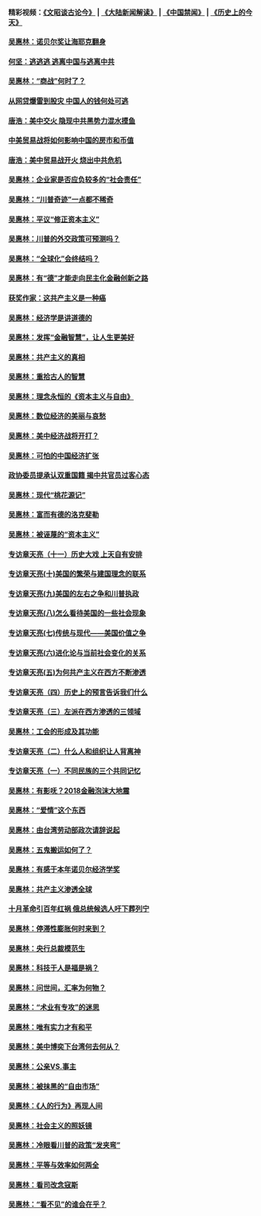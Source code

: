 #### 精彩视频：[《文昭谈古论今》](https://github.com/gfw-breaker/wenzhao/blob/master/README.md?t=12121831) | [《大陆新闻解读》](https://github.com/gfw-breaker/ntdtv-comedy/blob/master/README.md?t=12121831) | [《中国禁闻》](https://github.com/gfw-breaker/ntdtv-news/blob/master/README.md?t=12121831) | [《历史上的今天》](https://github.com/gfw-breaker/today-in-history/blob/master/README.md?t=12121831) 

#### [吴惠林：诺贝尔奖让海耶克翻身](../pages/nsc423/n10890049.md?t=12121831) 

#### [何坚：逃逃逃 逃离中国与逃离中共](../pages/nsc423/n10592891.md?t=12121831) 

#### [吴惠林：“商战”何时了？](../pages/nsc423/n10573558.md?t=12121831) 

#### [从网贷爆雷到股灾 中国人的钱何处可逃](../pages/nsc423/n10572800.md?t=12121831) 

#### [唐浩：美中交火 隐现中共黑势力混水摸鱼](../pages/nsc423/n10544040.md?t=12121831) 

#### [中美贸易战将如何影响中国的房市和币值](../pages/nsc423/n10543697.md?t=12121831) 

#### [唐浩：美中贸易战开火 烧出中共危机](../pages/nsc423/n10540126.md?t=12121831) 

#### [吴惠林：企业家是否应负较多的“社会责任”](../pages/nsc423/n10535022.md?t=12121831) 

#### [吴惠林：“川普奇迹”一点都不稀奇](../pages/nsc423/n10512808.md?t=12121831) 

#### [吴惠林：平议“修正资本主义”](../pages/nsc423/n10495724.md?t=12121831) 

#### [吴惠林：川普的外交政策可预测吗？](../pages/nsc423/n10462387.md?t=12121831) 

#### [吴惠林：“全球化”会终结吗？](../pages/nsc423/n10452838.md?t=12121831) 

#### [吴惠林：有“德”才能走向民主化金融创新之路](../pages/nsc423/n10432292.md?t=12121831) 

#### [获奖作家：这共产主义是一种癌](../pages/nsc423/n10431541.md?t=12121831) 

#### [吴惠林：经济学是讲道德的](../pages/nsc423/n10398014.md?t=12121831) 

#### [吴惠林：发挥“金融智慧”，让人生更美好](../pages/nsc423/n10375019.md?t=12121831) 

#### [吴惠林：共产主义的真相](../pages/nsc423/n10351394.md?t=12121831) 

#### [吴惠林：重拾古人的智慧](../pages/nsc423/n10337691.md?t=12121831) 

#### [吴惠林：理念永恒的《资本主义与自由》](../pages/nsc423/n10316274.md?t=12121831) 

#### [吴惠林：数位经济的美丽与哀愁](../pages/nsc423/n10292946.md?t=12121831) 

#### [吴惠林：美中经济战将开打？](../pages/nsc423/n10258825.md?t=12121831) 

#### [吴惠林：可怕的中国经济扩张](../pages/nsc423/n10219147.md?t=12121831) 

#### [政协委员提承认双重国籍 揭中共官员过客心态](../pages/nsc423/n10208809.md?t=12121831) 

#### [吴惠林：现代“桃花源记”](../pages/nsc423/n10185234.md?t=12121831) 

#### [吴惠林：富而有德的洛克斐勒](../pages/nsc423/n10142264.md?t=12121831) 

#### [吴惠林：被诬蔑的“资本主义”](../pages/nsc423/n10124816.md?t=12121831) 

#### [专访章天亮（十一）历史大戏 上天自有安排](../pages/nsc423/n10094905.md?t=12121831) 

#### [专访章天亮(十)美国的繁荣与建国理念的联系](../pages/nsc423/n10094899.md?t=12121831) 

#### [专访章天亮(九)美国的左右之争和川普执政](../pages/nsc423/n10094889.md?t=12121831) 

#### [专访章天亮(八)怎么看待美国的一些社会现象](../pages/nsc423/n10094857.md?t=12121831) 

#### [专访章天亮(七)传统与现代——美国价值之争](../pages/nsc423/n10093140.md?t=12121831) 

#### [专访章天亮(六)进化论与当前社会变化的关系](../pages/nsc423/n10092036.md?t=12121831) 

#### [专访章天亮(五)为何共产主义在西方不断渗透](../pages/nsc423/n10083620.md?t=12121831) 

#### [专访章天亮（四）历史上的预言告诉我们什么](../pages/nsc423/n10083606.md?t=12121831) 

#### [专访章天亮（三）左派在西方渗透的三领域](../pages/nsc423/n10081115.md?t=12121831) 

#### [吴惠林：工会的形成及其功能](../pages/nsc423/n10080633.md?t=12121831) 

#### [专访章天亮（二）什么人和组织让人背离神](../pages/nsc423/n10076637.md?t=12121831) 

#### [专访章天亮（一）不同民族的三个共同记忆](../pages/nsc423/n10074188.md?t=12121831) 

#### [吴惠林：有影呒？2018金融泡沫大地震](../pages/nsc423/n10040534.md?t=12121831) 

#### [吴惠林：“爱情”这个东西](../pages/nsc423/n10019423.md?t=12121831) 

#### [吴惠林：由台湾劳动部政次请辞说起](../pages/nsc423/n9979679.md?t=12121831) 

#### [吴惠林：五鬼搬运如何了？](../pages/nsc423/n9925338.md?t=12121831) 

#### [吴惠林：有感于本年诺贝尔经济学奖](../pages/nsc423/n9871883.md?t=12121831) 

#### [吴惠林：共产主义渗透全球](../pages/nsc423/n9812748.md?t=12121831) 

#### [十月革命引百年红祸 俄总统候选人吁下葬列宁](../pages/nsc423/n9810182.md?t=12121831) 

#### [吴惠林：停滞性膨胀何时来到？](../pages/nsc423/n9764136.md?t=12121831) 

#### [吴惠林：央行总裁模范生](../pages/nsc423/n9728134.md?t=12121831) 

#### [吴惠林：科技于人是福是祸？](../pages/nsc423/n9672982.md?t=12121831) 

#### [吴惠林：问世间，汇率为何物？](../pages/nsc423/n9621788.md?t=12121831) 

#### [吴惠林：“术业有专攻”的迷思](../pages/nsc423/n9580363.md?t=12121831) 

#### [吴惠林：唯有实力才有和平](../pages/nsc423/n9529599.md?t=12121831) 

#### [吴惠林：美中博奕下台湾何去何从？](../pages/nsc423/n9483598.md?t=12121831) 

#### [吴惠林：公亲VS.事主](../pages/nsc423/n9425637.md?t=12121831) 

#### [吴惠林：被抹黑的“自由市场”](../pages/nsc423/n9351545.md?t=12121831) 

#### [吴惠林：《人的行为》再现人间](../pages/nsc423/n9296339.md?t=12121831) 

#### [吴惠林：社会主义的照妖镜](../pages/nsc423/n9243460.md?t=12121831) 

#### [吴惠林：冷眼看川普的政策“发夹弯”](../pages/nsc423/n9120684.md?t=12121831) 

#### [吴惠林：平等与效率如何两全](../pages/nsc423/n9075430.md?t=12121831) 

#### [吴惠林：看司改念寇斯](../pages/nsc423/n9024915.md?t=12121831) 

#### [吴惠林：“看不见”的谁会在乎？](../pages/nsc423/n8977488.md?t=12121831) 

